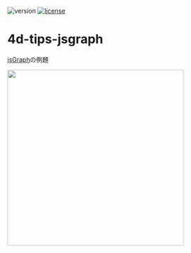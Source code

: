 ![version](https://img.shields.io/badge/version-20%2B-E23089)
[![license](https://img.shields.io/github/license/miyako/4d-tips-jsgraph)](LICENSE)

# 4d-tips-jsgraph
[jsGraph](https://github.com/NPellet/jsGraph)の例題

<img src="https://github.com/user-attachments/assets/3b884296-ae5c-4a85-90cb-35755700751b" width=400 height=auto />

